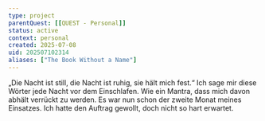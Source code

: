 ```yaml
---
type: project
parentQuest: [[QUEST - Personal]]
status: active
context: personal
created: 2025-07-08
uid: 202507102314
aliases: ["The Book Without a Name"]
---
```


„Die Nacht ist still, die Nacht ist ruhig, sie hält mich fest.“ 
Ich sage mir diese Wörter jede Nacht vor dem Einschlafen. Wie ein Mantra, dass mich davon abhält verrückt zu werden. Es war nun schon der zweite Monat meines Einsatzes. Ich hatte den Auftrag gewollt, doch nicht so hart erwartet. 